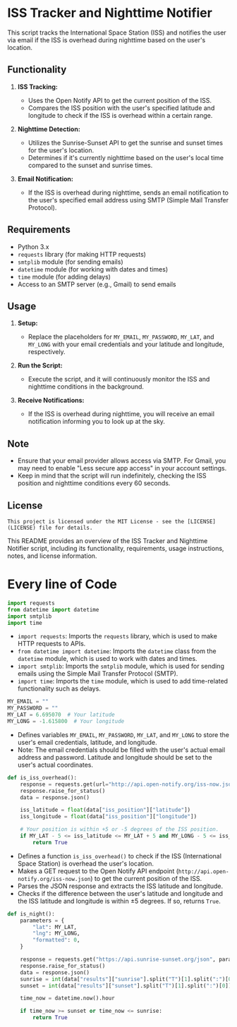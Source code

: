 
# ISS Tracker and Nighttime Notifier

This script tracks the International Space Station (ISS) and notifies the user via email if the ISS is overhead during nighttime based on the user's location.

## Functionality

1. **ISS Tracking:**
   - Uses the Open Notify API to get the current position of the ISS.
   - Compares the ISS position with the user's specified latitude and longitude to check if the ISS is overhead within a certain range.

2. **Nighttime Detection:**
   - Utilizes the Sunrise-Sunset API to get the sunrise and sunset times for the user's location.
   - Determines if it's currently nighttime based on the user's local time compared to the sunset and sunrise times.

3. **Email Notification:**
   - If the ISS is overhead during nighttime, sends an email notification to the user's specified email address using SMTP (Simple Mail Transfer Protocol).

## Requirements

- Python 3.x
- `requests` library (for making HTTP requests)
- `smtplib` module (for sending emails)
- `datetime` module (for working with dates and times)
- `time` module (for adding delays)
- Access to an SMTP server (e.g., Gmail) to send emails

## Usage

1. **Setup:**
   - Replace the placeholders for `MY_EMAIL`, `MY_PASSWORD`, `MY_LAT`, and `MY_LONG` with your email credentials and your latitude and longitude, respectively.

2. **Run the Script:**
   - Execute the script, and it will continuously monitor the ISS and nighttime conditions in the background.

3. **Receive Notifications:**
   - If the ISS is overhead during nighttime, you will receive an email notification informing you to look up at the sky.

## Note

- Ensure that your email provider allows access via SMTP. For Gmail, you may need to enable "Less secure app access" in your account settings.
- Keep in mind that the script will run indefinitely, checking the ISS position and nighttime conditions every 60 seconds.

## License
```
This project is licensed under the MIT License - see the [LICENSE](LICENSE) file for details.
```

This README provides an overview of the ISS Tracker and Nighttime Notifier script, including its functionality, requirements, usage instructions, notes, and license information.

# Every line of Code

```python
import requests
from datetime import datetime
import smtplib
import time
```

- `import requests`: Imports the `requests` library, which is used to make HTTP requests to APIs.
- `from datetime import datetime`: Imports the `datetime` class from the `datetime` module, which is used to work with dates and times.
- `import smtplib`: Imports the `smtplib` module, which is used for sending emails using the Simple Mail Transfer Protocol (SMTP).
- `import time`: Imports the `time` module, which is used to add time-related functionality such as delays.

```python
MY_EMAIL = ""
MY_PASSWORD = ""
MY_LAT = 6.695070  # Your latitude
MY_LONG = -1.615800  # Your longitude
```

- Defines variables `MY_EMAIL`, `MY_PASSWORD`, `MY_LAT`, and `MY_LONG` to store the user's email credentials, latitude, and longitude.
- Note: The email credentials should be filled with the user's actual email address and password. Latitude and longitude should be set to the user's actual coordinates.

```python
def is_iss_overhead():
    response = requests.get(url="http://api.open-notify.org/iss-now.json")
    response.raise_for_status()
    data = response.json()

    iss_latitude = float(data["iss_position"]["latitude"])
    iss_longitude = float(data["iss_position"]["longitude"])

    # Your position is within +5 or -5 degrees of the ISS position.
    if MY_LAT - 5 <= iss_latitude <= MY_LAT + 5 and MY_LONG - 5 <= iss_longitude <= MY_LONG + 5:
        return True
```

- Defines a function `is_iss_overhead()` to check if the ISS (International Space Station) is overhead the user's location.
- Makes a GET request to the Open Notify API endpoint (`http://api.open-notify.org/iss-now.json`) to get the current position of the ISS.
- Parses the JSON response and extracts the ISS latitude and longitude.
- Checks if the difference between the user's latitude and longitude and the ISS latitude and longitude is within ±5 degrees. If so, returns `True`.

```python
def is_night():
    parameters = {
        "lat": MY_LAT,
        "lng": MY_LONG,
        "formatted": 0,
    }

    response = requests.get("https://api.sunrise-sunset.org/json", params=parameters)
    response.raise_for_status()
    data = response.json()
    sunrise = int(data["results"]["sunrise"].split("T")[1].split(":")[0])
    sunset = int(data["results"]["sunset"].split("T")[1].split(":")[0])

    time_now = datetime.now().hour

    if time_now >= sunset or time_now <= sunrise:
        return True
```

